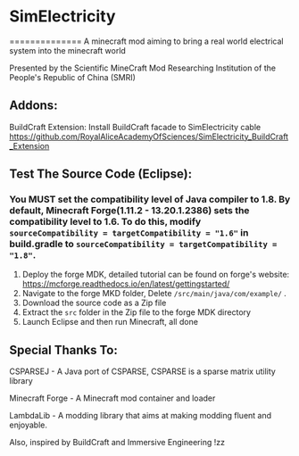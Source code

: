 # SimElectricity
==============
A minecraft mod aiming to bring a real world electrical system into the minecraft world

Presented by the Scientific MineCraft Mod Researching Institution of the People's Republic of China (SMRI)

## Addons:
BuildCraft Extension:
Install BuildCraft facade to SimElectricity cable
https://github.com/RoyalAliceAcademyOfSciences/SimElectricity_BuildCraft_Extension

## Test The Source Code (Eclipse):
### You MUST set the compatibility level of Java compiler to 1.8. By default, Minecraft Forge(1.11.2 - 13.20.1.2386) sets the compatibility level to 1.6. To do this, modify `sourceCompatibility = targetCompatibility = "1.6"` in build.gradle to `sourceCompatibility = targetCompatibility = "1.8"`.
1. Deploy the forge MDK, detailed tutorial can be found on forge's website: https://mcforge.readthedocs.io/en/latest/gettingstarted/
2. Navigate to the forge MKD folder, Delete `/src/main/java/com/example/` .
3. Download the source code as a Zip file
4. Extract the `src` folder in the Zip file to the forge MDK directory
5. Launch Eclipse and then run Minecraft, all done

## Special Thanks To:

CSPARSEJ - A Java port of CSPARSE, CSPARSE is a sparse matrix utility library

Minecraft Forge - A Minecraft mod container and loader

LambdaLib - A modding library that aims at making modding fluent and enjoyable.

Also, inspired by BuildCraft and Immersive Engineering !zz
